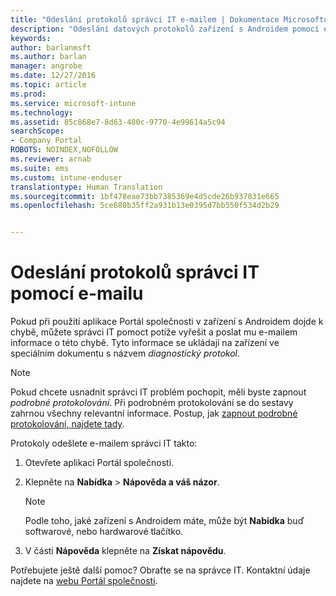 ```yaml
---
title: "Odeslání protokolů správci IT e-mailem | Dokumentace Microsoftu"
description: "Odeslání datových protokolů zařízení s Androidem pomocí e-mailu"
keywords: 
author: barlanmsft
ms.author: barlan
manager: angrobe
ms.date: 12/27/2016
ms.topic: article
ms.prod: 
ms.service: microsoft-intune
ms.technology: 
ms.assetid: 85c868e7-8d63-480c-9770-4e99614a5c94
searchScope:
- Company Portal
ROBOTS: NOINDEX,NOFOLLOW
ms.reviewer: arnab
ms.suite: ems
ms.custom: intune-enduser
translationtype: Human Translation
ms.sourcegitcommit: 1bf478eae73bb7385369e4d5cde26b937831e665
ms.openlocfilehash: 5ce680b35ff2a931b13e0395d7bb550f534d2b29


---
```



# <a name="send-logs-to-your-it-admin-using-email"></a>Odeslání protokolů správci IT pomocí e-mailu

Pokud při použití aplikace Portál společnosti v zařízení s Androidem dojde k chybě, můžete správci IT pomoct potíže vyřešit a poslat mu e-mailem informace o této chybě. Tyto informace se ukládají na zařízení ve speciálním dokumentu s názvem _diagnostický protokol_.

> [!Note]
> Pokud chcete usnadnit správci IT problém pochopit, měli byste zapnout _podrobné protokolování_. Při podrobném protokolování se do sestavy zahrnou všechny relevantní informace. Postup, jak [zapnout podrobné protokolování, najdete tady](use-verbose-logging-to-help-your-it-administrator-fix-device-issues-android.md).

Protokoly odešlete e-mailem správci IT takto:

1.  Otevřete aplikaci Portál společnosti.

2.  Klepněte na **Nabídka** >  **Nápověda a váš názor**.

    > [!NOTE]
    > Podle toho, jaké zařízení s Androidem máte, může být **Nabídka** buď softwarové, nebo hardwarové tlačítko.

3.  V části **Nápověda** klepněte na **Získat nápovědu**.

Potřebujete ještě další pomoc? Obraťte se na správce IT. Kontaktní údaje najdete na [webu Portál společnosti](http://portal.manage.microsoft.com).



<!--HONumber=Dec16_HO5-->


